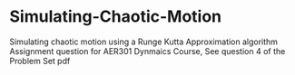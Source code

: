 # Simulating-Chaotic-Motion
Simulating chaotic motion using a Runge Kutta Approximation algorithm
Assignment question for AER301 Dynmaics Course, See question 4 of the Problem Set pdf
